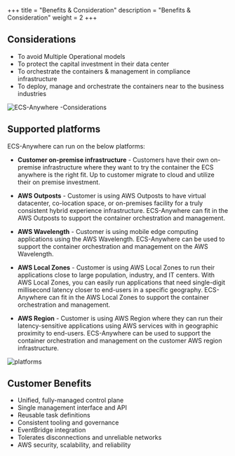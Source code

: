 +++
title = "Benefits & Consideration"
description = "Benefits & Consideration"
weight = 2
+++

## Considerations

* To avoid Multiple Operational models
* To protect the capital investment in their data center
* To orchestrate the containers & management in compliance infrastructure
* To deploy, manage  and orchestrate the containers near to the business industries

![ECS-Anywhere -Considerations](../images/considerations.png)

## Supported platforms

ECS-Anywhere can run on the below platforms:

* **Customer on-premise infrastructure** - Customers have their own on-premise infrastructure where they want to try the container the ECS anywhere is the right fit.  Up to customer migrate to cloud and utilize their on premise investment.

* **AWS Outposts** - Customer is using AWS Outposts to have virtual datacenter, co-location space, or on-premises facility for a truly consistent hybrid experience infrastructure. ECS-Anywhere can fit in the AWS Outposts to support the container orchestration and management.

* **AWS Wavelength** - Customer is using mobile edge computing applications using the AWS Wavelength. ECS-Anywhere can be used to support the container orchestration and management on the AWS Wavelength.

* **AWS Local Zones** - Customer is using AWS Local Zones to run their applications close to large population, industry, and IT centers. With AWS Local Zones, you can easily run applications that need single-digit millisecond latency closer to end-users in a specific geography. ECS-Anywhere can fit in the AWS Local Zones to support the container orchestration and management.

* **AWS Region** - Customer is using AWS Region where they  can run their latency-sensitive applications using AWS services with in geographic proximity to end-users. ECS-Anywhere can be used to support the container orchestration and management on the customer AWS region infrastructure.

![platforms](../images/platforms.png)

## Customer Benefits

* Unified, fully-managed control plane
* Single management interface and API
* Reusable task definitions
* Consistent tooling and governance
* EventBridge integration
* Tolerates disconnections and unreliable networks
* AWS security, scalability, and reliability
